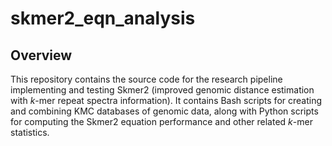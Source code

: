 # skmer2_eqn_analysis
## Overview
This repository contains the source code for the research pipeline implementing and testing Skmer2 (improved genomic distance estimation with $k$-mer repeat spectra information). It contains Bash scripts for creating and combining KMC databases of genomic data, along with Python scripts for computing the Skmer2 equation performance and other related $k$-mer statistics.

